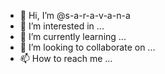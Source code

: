 - 👋 Hi, I’m @s-a-r-a-v-a-n-a
- 👀 I’m interested in ...
- 🌱 I’m currently learning ...
- 💞️ I’m looking to collaborate on ...
- 📫 How to reach me ...

<!---
s-a-r-a-v-a-n-a/s-a-r-a-v-a-n-a is a ✨ special ✨ repository because its `README.md` (this file) appears on your GitHub profile.
You can click the Preview link to take a look at your changes.
--->

